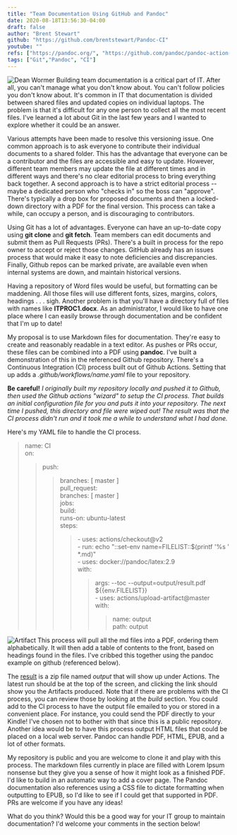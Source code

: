 ```yaml
---
title: "Team Documentation Using GitHub and Pandoc"
date: 2020-08-18T13:56:30-04:00
draft: false
author: "Brent Stewart"
github: "https://github.com/brentstewart/Pandoc-CI"
youtube: ""
refs: ["https://pandoc.org/", "https://github.com/pandoc/pandoc-action-example"]
tags: ["Git","Pandoc", "CI"]
---
```

![Dean Wormer](https://thumbs.gfycat.com/GargantuanScaryAnura-max-1mb.gif#floatleft) 
Building team documentation is a critical part of IT.  After all, you can't manage what you don't know about.  You can't follow policies you don't know about.  It's common in IT that documentation is divided between shared files and updated copies on individual laptops.  The problem is that it's difficult for any one person to collect all the most recent files.  I've learned a lot about Git in the last few years and I wanted to explore whether it could be an answer.

Various attempts have been made to resolve this versioning issue.  One common approach is to ask everyone to contribute their individual documents to a shared folder.  This has the advantage that everyone can be a contributor and the files are accessible and easy to update.  However, different team members may update the file at different times and in different ways and there's no clear editorial process to bring everything back together.  A second approach is to have a strict editorial process -- maybe a dedicated person who "checks in" so the boss can "approve".  There's typically a drop box for proposed documents and then a locked-down directory with a PDF for the final version.  This process can take a while, can occupy a person, and is discouraging to contributors.

Using Git has a lot of advantages.  Everyone can have an up-to-date copy using __git clone__ and __git fetch__.  Team members can edit documents and submit them as Pull Requests (PRs).  There's a built in process for the repo owner to accept or reject those changes.  GitHub already has an issues process that would make it easy to note deficiencies and discrepancies.  Finally, Github repos can be marked private, are available even when internal systems are down, and maintain historical versions.

Having a repository of Word files would be useful, but formatting can be maddening.  All those files will use different fonts, sizes, margins, colors, headings . . . sigh.  Another problem is that you'll have a directory full of files with names like __ITPROC1.docx__.  As an administrator, I would like to have one place where I can easily browse through documentation and be confident that I'm up to date!

My proposal is to use Markdown files for documentation.  They're easy to create and reasonably readable in a text editor.  As pushes or PRs occur, these files can be combined into a PDF using __pandoc__.  I've built a demonstration of this in the referenced Github repository.  There's a Continuous Integration (CI) process built out of Github Actions.  Setting that up adds a _.github/workflows/name.yaml_ file to your repository.  

__Be careful!__  _I originally built my repository locally and pushed it to Github, then used the Github actions "wizard" to setup the CI process.  That builds an initial configuration file for you and puts it into your repository.  The next time I pushed, this directory and file were wiped out!  The result was that the CI process didn't run and it took me a while to understand what I had done._

Here's my YAML file to handle the CI process.

> name: CI  
> on:  
>> push:  
>>> branches: [ master ]  
>> pull_request:  
>>>branches: [ master ]  
> jobs:  
>> build:  
>>> runs-on: ubuntu-latest  
>>> steps:  
>>>> \- uses: actions/checkout@v2  
>>>> \- run: echo "::set-env name=FILELIST::$(printf '%s ' *.md)"  
>>>> \- uses: docker://pandoc/latex:2.9  
>>>> with:  
>>>>> args: --toc --output=output/result.pdf ${{env.FILELIST}}  
>>>>> \- uses: actions/upload-artifact@master  
>>>>> with:  
>>>>>> name: output  
>>>>>> path: output  

![Artifact](/githubartifact.png#floatright)
This process will pull all the md files into a PDF, ordering them alphabetically.  It will then add a table of contents to the front, based on headings found in the files.  I've cribbed this together using the pandoc example on github (referenced below).

The [result](/result.pdf) is a zip file named _output_ that will show up under Actions.  The latest run should be at the top of the screen, and clicking the link should show you the Artifacts produced.  Note that if there are problems with the CI process, you can review those by looking at the _build_ section.  You could add to the CI process to have the output file emailed to you or stored in a convenient place.  For instance, you could send the PDF directly to your Kindle!  I've chosen not to bother with that since this is a public repository.  Another idea would be to have this process output HTML files that could be placed on a local web server.  Pandoc can handle PDF, HTML, EPUB, and a lot of other formats.

My repository is public and you are welcome to clone it and play with this process.  The markdown files currently in place are filled with Lorem Ipsum nonsense but they give you a sense of how it might look as a finished PDF.  I'd like to build in an automatic way to add a cover page.  The Pandoc documentation also references using a CSS file to dictate formatting when outputting to EPUB, so I'd like to see if I could get that supported in PDF.  PRs are welcome if you have any ideas!

What do you think?  Would this be a good way for your IT group to maintain documentation?  I'd welcome your comments in the section below!